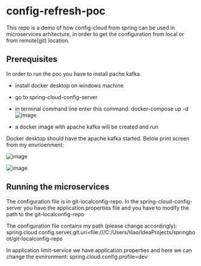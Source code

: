 # config-refresh-poc

This repo is a demo of how config-cloud from spring can be used in microservices arhitecture, in order to get the configuration from local or from remote(git) location.

## Prerequisites

In order to run the poc you have to install pache kafka.
* install docker desktop on windows machine 
* go to spring-cloud-config-server
* in terminal command line enter this command: docker-compose up -d
![image](https://user-images.githubusercontent.com/111740580/203080083-6c035d5a-c7b6-40d2-ada9-f2babf695c8e.png)

* a docker image with apache kafka will be created and run

Docker desktop should have the apache kafka started.
Below print screen from my envrioenment:

![image](https://user-images.githubusercontent.com/111740580/203077598-2460b5a3-3582-4bad-99cf-b60c8f608407.png)

![image](https://user-images.githubusercontent.com/111740580/203077716-bccc4b16-0312-45ca-95ef-1014a2f9dafc.png)

## Running the microservices

The configuration file is in git-localconfig-repo.
In the spring-cloud-config-server you have the application.properties file and you have to modify the path to the git-localconfig-repo

The configuration file contains my path (please change accordingly):
spring.cloud.config.server.git.uri=file:///C:/Users/lilao/IdeaProjects/springboot/git-localconfig-repo

In application limit-service we have application.properties and here we can change the evnironment:
spring.cloud.config.profile=dev

